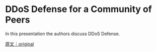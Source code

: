 
# DDoS Defense for a Community of Peers

In this presentation the authors discuss DDoS Defense.

[原文｜original](https://insights.sei.cmu.edu/library/ddos-defense-for-a-community-of-peers/)
        